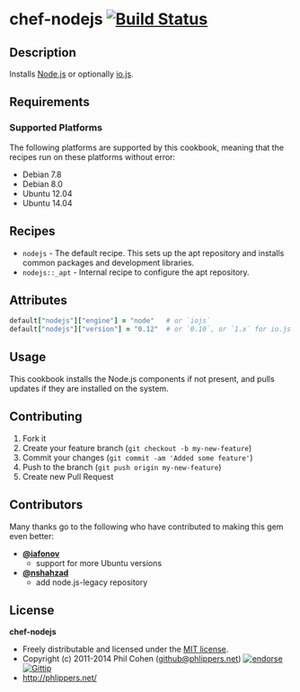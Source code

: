 # chef-nodejs [![Build Status](https://travis-ci.org/phlipper/chef-nodejs.png?branch=master)](https://travis-ci.org/phlipper/chef-nodejs)

## Description

Installs [Node.js](http://nodejs.org/) or optionally [io.js](https://iojs.org).


## Requirements

### Supported Platforms

The following platforms are supported by this cookbook, meaning that the recipes run on these platforms without error:

* Debian 7.8
* Debian 8.0
* Ubuntu 12.04
* Ubuntu 14.04

## Recipes

* `nodejs` - The default recipe. This sets up the apt repository and installs common packages and development libraries.
* `nodejs::_apt` - Internal recipe to configure the apt repository.


## Attributes

```ruby
default["nodejs"]["engine"] = "node"   # or `iojs`
default["nodejs"]["version"] = "0.12"  # or `0.10`, or `1.x` for io.js
```


## Usage

This cookbook installs the Node.js components if not present, and pulls updates if they are installed on the system.


## Contributing

1. Fork it
2. Create your feature branch (`git checkout -b my-new-feature`)
3. Commit your changes (`git commit -am 'Added some feature'`)
4. Push to the branch (`git push origin my-new-feature`)
5. Create new Pull Request


## Contributors

Many thanks go to the following who have contributed to making this gem even better:

* **[@iafonov](https://github.com/iafonov)**
  * support for more Ubuntu versions
* **[@nshahzad](https://github.com/nshahzad)**
  * add node.js-legacy repository


## License

**chef-nodejs**

* Freely distributable and licensed under the [MIT license](http://phlipper.mit-license.org/2011-2014/license.html).
* Copyright (c) 2011-2014 Phil Cohen (github@phlippers.net) [![endorse](http://api.coderwall.com/phlipper/endorsecount.png)](http://coderwall.com/phlipper)  [![Gittip](http://img.shields.io/gittip/phlipper.png)](https://www.gittip.com/phlipper/)
* http://phlippers.net/
